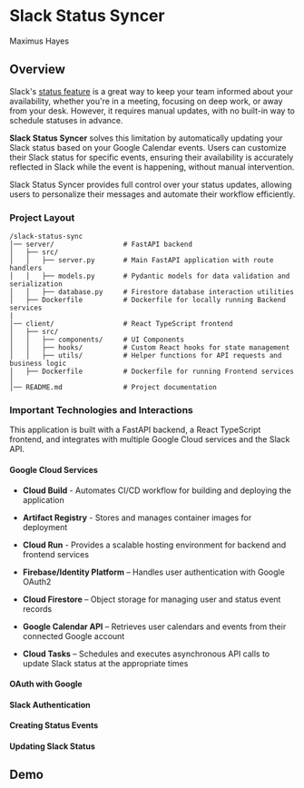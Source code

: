 # Slack Status Syncer

Maximus Hayes

## Overview

Slack's [status feature](https://slack.com/help/articles/201864558-Set-your-Slack-status-and-availability) is a great way to keep your team informed about your availability, whether you're in a meeting, focusing on deep work, or away from your desk. However, it requires manual updates, with no built-in way to schedule statuses in advance.

**Slack Status Syncer** solves this limitation by automatically updating your Slack status based on your Google Calendar events. Users can customize their Slack status for specific events, ensuring their availability is accurately reflected in Slack while the event is happening, without manual intervention.

Slack Status Syncer provides full control over your status updates, allowing users to personalize their messages and automate their workflow efficiently.

### Project Layout

```
/slack-status-sync
│── server/                 # FastAPI backend
│   ├── src/
│   │   ├── server.py       # Main FastAPI application with route handlers
│   │   ├── models.py       # Pydantic models for data validation and serialization
│   │   ├── database.py     # Firestore database interaction utilities
│   ├── Dockerfile          # Dockerfile for locally running Backend services
|
│── client/                 # React TypeScript frontend
│   ├── src/
│   │   ├── components/     # UI Components
│   │   ├── hooks/          # Custom React hooks for state management
│   │   ├── utils/          # Helper functions for API requests and business logic
│   ├── Dockerfile          # Dockerfile for running Frontend services
│
│── README.md               # Project documentation
```

### Important Technologies and Interactions

This application is built with a FastAPI backend, a React TypeScript frontend, and integrates with multiple Google Cloud services and the Slack API.

#### Google Cloud Services

* **Cloud Build** - Automates CI/CD workflow for building and deploying the application

* **Artifact Registry** - Stores and manages container images for deployment

* **Cloud Run** - Provides a scalable hosting environment for backend and frontend services

* **Firebase/Identity Platform** – Handles user authentication with Google OAuth2

* **Cloud Firestore** – Object storage for managing user and status event records

* **Google Calendar API** – Retrieves user calendars and events from their connected Google account

* **Cloud Tasks** – Schedules and executes asynchronous API calls to update Slack status at the appropriate times

#### OAuth with Google

#### Slack Authentication

#### Creating Status Events

#### Updating Slack Status

## Demo
